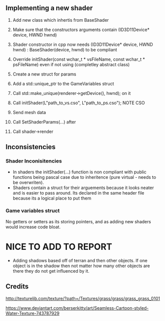## Implementing a new shader

1. Add new class which inhertis from BaseShader
2. Make sure that the constructors arguments contain (ID3D11Device* device, HWND hwnd)
3. Shader constructor in cpp now needs (ID3D11Device* device, HWND hwnd) : BaseShader(device, hwnd) to be compliant
4. Override initShader(const wchar_t * vsFileName, const wchar_t * psFileName) even if not using (completley abstract class)
5. Create a new struct for params

6. Add a std::unique_ptr to the GameVariables struct
7. Call std::make_unique<ShaderType>(renderer->getDevice(), hwnd); on it
8. Call initShader(L"path_to_vs.cso", L"path_to_ps.cso"); NOTE CSO

9. Send mesh data
10. Call SetShaderParams(...) after
11. Call shader->render

## Inconsistencies
### Shader Inconisitencies
* In shaders the initShader(...) function is non compliant with public functions being pascal case due to inheritence (pure virtual - needs to be overwriten).
* Shaders contain a struct for their arguements because it looks neater and is easier to pass around. Its declared in the same header file because its a logical place to put them

### Game variables struct
No getters or setters as its storing pointers, and as adding new shaders would increase code bloat.

# NICE TO ADD TO REPORT
* Adding shadows based off of terran and then other objects. If one object is in the shadow then not matter how many other objects are there they do not get influenced by it.

## Credits
http://texturelib.com/texture/?path=/Textures/grass/grass/grass_grass_0101

https://www.deviantart.com/berserkitty/art/Seamless-Cartoon-styled-Water-Texture-743787929